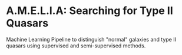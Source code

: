 # A.M.E.L.I.A: Searching for Type II Quasars
Machine Learning Pipeline to distinguish "normal" galaxies and type II quasars using supervised and semi-supervised methods.
